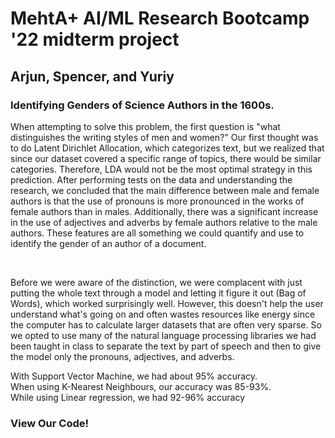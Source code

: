 <html>
    <head>
        <title>MehtA+ AI/ML Research Bootcamp '22 midterm project</title>
        <meta charset="utf-8">
        <link rel="stylesheet" href="style.css">
        <script src="index.js"></script>
    </head>
    <body>
        <div class = "center">
            <h1>MehtA+ AI/ML Research Bootcamp '22 midterm project</h1>
            <h2>Arjun, Spencer, and Yuriy</h2>
            <h3>Identifying Genders of Science Authors in the 1600s.</h3>
            <p>When attempting to solve this problem, the first question is "what distinguishes the writing styles of men and women?" Our first thought was to do Latent Dirichlet Allocation, which categorizes text, but we realized that since our dataset covered a specific range of topics, there would be similar categories. Therefore, LDA would not be the most optimal strategy in this prediction. After performing tests on the data and understanding the research, we concluded that the main difference between male and female authors is that the use of pronouns is more pronounced in the works of female authors than in males. Additionally, there was a significant increase in the use of adjectives and adverbs by female authors relative to the male authors. These features are all something we could quantify and use to identify the gender of an author of a document.</p><br>
            <p> 
            Before we were aware of the distinction, we were complacent with just putting the whole text through a model and letting it figure it out (Bag of Words), which worked surprisingly well. However, this doesn't help the user understand what's going on and often wastes resources like energy since the computer has to calculate larger datasets that are often very sparse. So we opted to use many of the natural language processing libraries we had been taught in class to separate the text by part of speech and then to give the model only the pronouns, adjectives, and adverbs.
            </p>
            <p> 
            With Support Vector Machine, we had about 95% accuracy. <br>
            When using K-Nearest Neighbours, our accuracy was 85-93%.<br>
            While using Linear regression, we had 92-96% accuracy
            </p>
            <h3>View Our Code!</h3>
            <script src="https://gist.github.com/ybidochko/88ab8a9b5f0540bb9c70dfec2e8f4ab2.js"></script>
        </div>
    </body> 
</html>